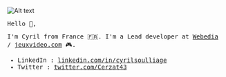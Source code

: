 ![Alt text](https://pbs.twimg.com/profile_banners/1512728988/1624526101/1500x500)

<samp>

Hello :wave:,
  
I'm Cyril from France 🇫🇷. 
I'm a Lead developer at [Webedia](https://fr.webedia-group.com/) / [jeuxvideo.com](https://www.jeuxvideo.com) 🎮.

* LinkedIn : [linkedin.com/in/cyrilsoulliage](https://www.linkedin.com/in/cyrilsoulliage/)
* Twitter : [twitter.com/Cerzat43](https://twitter.com/Cerzat43)

</samp>
